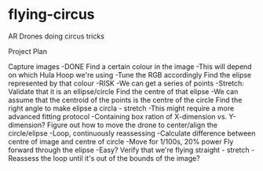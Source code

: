 flying-circus
=============

AR Drones doing circus tricks

Project Plan

Capture images
	-DONE
Find a certain colour in the image
	-This will depend on which Hula Hoop we're using
	-Tune the RGB accordingly
Find the elipse represented by that colour
	-RISK
	-We can get a series of points
	-Stretch: Validate that it is an ellipse/circle
Find the centre of that elipse
	-We can assume that the centroid of the points is the centre of the circle
Find the right angle to make elipse a circla - stretch
	-This might require a more advanced fitting protocol
	-Containing box ration of X-dimension vs. Y-dimension?
Figure out how to move the drone to center/align the circle/elipse
	-Loop, continuously reassessing
	-Calculate difference between centre of image and centre of circle
	-Move for 1/100s, 20% power
Fly forward through the elipse
	-Easy?
Verify that we're flying straight - stretch
	-Reassess the loop until it's out of the bounds of the image?
